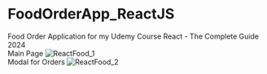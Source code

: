 # FoodOrderApp_ReactJS
Food Order Application for my Udemy Course React - The Complete Guide 2024 <br/>
Main Page
![ReactFood_1](https://github.com/sebastianceloch/FoodOrderApp_ReactJS/assets/73536373/75860b77-3018-439e-b57c-13225bbca41c)<br/>
Modal for Orders
![ReactFood_2](https://github.com/sebastianceloch/FoodOrderApp_ReactJS/assets/73536373/4d7654d6-56f0-403a-8871-b62d7e0fea8b)


